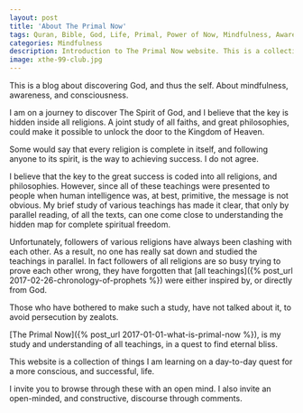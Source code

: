 ```yaml
---
layout: post
title: 'About The Primal Now'
tags: Quran, Bible, God, Life, Primal, Power of Now, Mindfulness, Awareness, Consciousness, Heaven, Hell, Mind
categories: Mindfulness
description: Introduction to The Primal Now website. This is a collection of things I am learning on a day-to-day quest for a more conscious, and successful, life.
image: xthe-99-club.jpg
---
```




This is a blog about discovering God, and thus the self. About mindfulness, awareness, and consciousness.

I am on a journey to discover The Spirit of God, and I believe that the key is hidden inside all religions. A joint study of all faiths, and great philosophies, could make it possible to unlock the door to the Kingdom of Heaven.

Some would say that every religion is complete in itself, and following anyone to its spirit, is the way to achieving success. I do not agree.

I believe that the key to the great success is coded into all religions, and philosophies. However, since all of these teachings were presented to people when human intelligence was, at best, primitive, the message is not obvious. My brief study of various teachings has made it clear, that only by parallel reading, of all the texts, can one come close to understanding the hidden map for complete spiritual freedom.

Unfortunately, followers of various religions have always been clashing with each other. As a result, no one has really sat down and studied the teachings in parallel. In fact followers of all religions are so busy trying to prove each other wrong, they have forgotten that [all teachings]({% post_url 2017-02-26-chronology-of-prophets %}) were either inspired by, or directly from God.

Those who have bothered to make such a study, have not talked about it, to avoid persecution by zealots.

[The Primal Now]({% post_url 2017-01-01-what-is-primal-now %}), is my study and understanding of all teachings, in a quest to find eternal bliss.

This website is a collection of things I am learning on a day-to-day quest for a more conscious, and successful, life.

I invite you to browse through these with an open mind. I also invite an open-minded, and constructive, discourse through comments.
